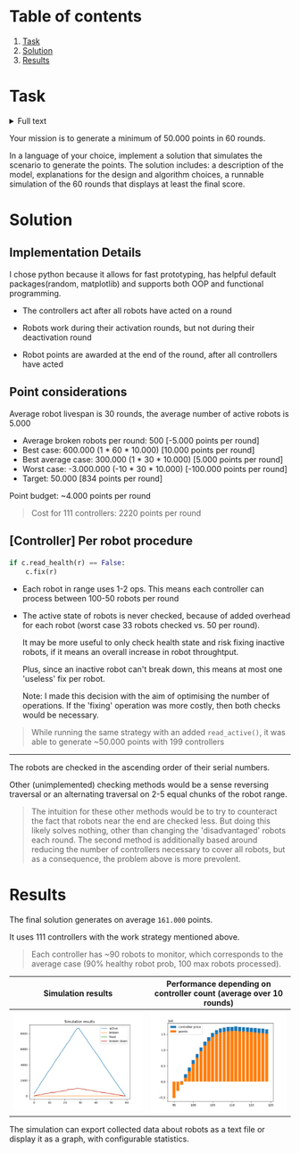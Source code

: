 # Table of contents

1. [Task](#Task)
1. [Solution](#Solution)
1. [Results](#Results)

# Task
<details>
<summary>Full text</summary>

Your task will be to create a simulation of a fleet of robots that do some work in order to generate points over a sequence of rounds.


You are managing 10.000 robots. Each robot has a unique serial number, an activation round, a deactivation round, an active state, a health state and a task to generate points.


In the beginning of the simulation each robot will be assigned an activation round as a random number between 1 and 30, and a deactivation round as a random number between 30 and 60. When a robot reaches its activation round it becomes active; when it reaches its deactivation round, it becomes inactive.


Each active robot generates 1 point per round if healthy after performing a workload. A workload consists in generating a number between 1 and 100. If the value is below or equal to 90 the point is generated. If the value is above 90 then the robot becomes unhealthy instead. Until repaired, an active, unhealthy robot generates negative points, -10 per round.


The robots cannot fix themselves. They can only be repaired by a fleet of controllers. A controller can monitor a range of robots and repair the unhealthy ones. A robot doesn’t know about the controller but the controller knows about robots. A controller is limited to 100 robot interactions (read robot active status, read robot health status, repair robot) per round. Each round, a controller also consumes 20 points for its own effort.


The controllers’ fleet has the following characteristics:

- Controllers do not know about each other

- Controllers are not directly reachable but are managed from a command center that contains the list of serial numbers of the robots through which a certain controller can interact with a certain robot.

- The only permitted interactions for the controller are these 3: read robot active status, read robot health status, repair robot


The command center knows:

- Total number of robots, not the robot details

- List of controllers

</details>

Your mission is to generate a minimum of 50.000 points in 60 rounds.


In a language of your choice, implement a solution that simulates the scenario to generate the points. The solution includes: a description of the model, explanations for the design and algorithm choices, a runnable simulation of the 60 rounds that displays at least the final score.

# Solution

## Implementation Details

I chose python because it allows for fast prototyping, has helpful default packages(random, matplotlib) and supports both OOP and functional programming.


- The controllers act after all robots have acted on a round

- Robots work during their activation rounds, but not during their deactivation round

- Robot points are awarded at the end of the round, after all controllers have acted

## Point considerations

Average robot livespan is 30 rounds, the average number of active robots is 5.000
- Average broken robots per round: 500 [-5.000 points per round]
- Best case: 600.000 (1 * 60 * 10.000) [10.000 points per round]
- Best average case: 300.000 (1 * 30 * 10.000) [5.000 points per round]
- Worst case: -3.000.000 (-10 * 30 * 10.000) [-100.000 points per round]
- Target: 50.000 [834 points per round]

Point budget: ~4.000 points per round

> Cost for 111 controllers: 2220 points per round

## [Controller] Per robot procedure

```py
if c.read_health(r) == False:
	c.fix(r)
```
- Each robot in range uses 1-2 ops. This means each controller can process between 100-50 robots per round
- The active state of robots is never checked, because of added overhead for each robot (worst case 33 robots checked vs. 50 per round).

	It may be more useful to only check health state and risk fixing inactive robots, if it means an overall increase in robot throughtput.

	Plus, since an inactive robot can't break down, this means at most one 'useless' fix per robot.

	Note: I made this decision with the aim of optimising the number of operations. If the 'fixing' operation was more costly, then both checks would be necessary.

> While running the same strategy with an added `read_active()`, it was able to generate ~50.000 points with 199 controllers

---

The robots are checked in the ascending order of their serial numbers.

Other (unimplemented) checking methods would be a sense reversing traversal or an alternating traversal on 2-5 equal chunks of the robot range.

> The intuition for these other methods would be to try to counteract the fact that robots near the end are checked less. But doing this likely solves nothing, other than changing the 'disadvantaged' robots each round.
> The second method is additionally based around reducing the number of controllers necessary to cover all robots, but as a consequence, the problem above is more prevolent.

# Results

The final solution generates on average `161.000` points.

It uses 111 controllers with the work strategy mentioned above.
> Each controller has ~90 robots to monitor, which corresponds to the average case (90% healthy robot prob, 100 max robots processed).

Simulation results | Performance depending on controller count (average over 10 rounds)
:-----------------:|:-----------------:
![](Figure_1.png)  | ![](Figure_2.png)

The simulation can export collected data about robots as a text file or display it as a graph, with configurable statistics.